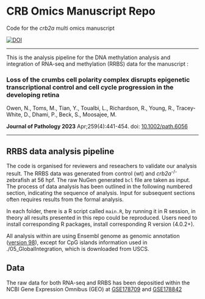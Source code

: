# CRB Omics Manuscript Repo
Code for the _crb2a_ multi omics manuscript

[![DOI](https://zenodo.org/badge/380179339.svg)](https://zenodo.org/badge/latestdoi/380179339)

---
This is the analysis pipeline for the DNA methylation analysis and integration of RNA-seq and methylation (RRBS) data for the manuscript :

### Loss of the crumbs cell polarity complex disrupts epigenetic transcriptional control and cell cycle progression in the developing retina

Owen, N., Toms, M., Tian, Y., Toualbi, L., Richardson, R., Young, R., Tracey-White, D., Dhami, P.,  Beck, S., Moosajee, M.

__Journal of Pathology 2023__ Apr;259(4):441-454. doi: [10.1002/path.6056](https://doi.org/10.1002/path.6056)

---

## RRBS data analysis pipeline


 The code is organised for reviewers and reseachers to validate our analysis result. The RRBS data was generated from control (wt) and _crb2a_<sup>-/-</sup> zebrafish at 56 hpf. The raw NuGen generated `bcl` file are taken as input. The process of data analysis has been outlined in the following numbered section, indicating the sequence of analysis. Input for subsequent sections often requires results from the formal analysis.

In each folder, there is a R script called `main.R`, by running it in R session, in theory all results presented in this repo could be reproduced. Users need to install corresponding R packages, install corresponding R version (4.0.2+).

All analysis within are using Ensembl genome as genomic annotation ([version 98](ftp://ftp.ensembl.org/pub/release-98/)), except for CpG islands information used in ./05_GlobalIntegration, which is downloaded from USCS.




## Data

The raw data for both RNA-seq and RRBS has been depositied within the NCBI Gene Expression Omnibus (GEO) at [GSE178709](https://www.ncbi.nlm.nih.gov/geo/query/acc.cgi?acc=GSE178709) and [GSE178842](https://www.ncbi.nlm.nih.gov/geo/query/acc.cgi?acc=GSE178842)



